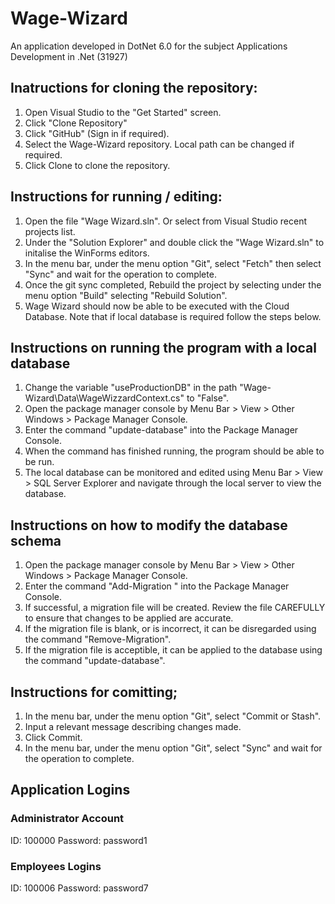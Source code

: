 # Wage-Wizard
 An application developed in DotNet 6.0 for the subject Applications Development in .Net (31927)

 ## Inatructions for cloning the repository:
 1. Open Visual Studio to the "Get Started" screen.
 2. Click "Clone Repository"
 3. Click "GitHub" (Sign in if required).
 4. Select the Wage-Wizard repository. Local path can be changed if required.
 5. Click Clone to clone the repository.

 ## Instructions for running / editing:
 1. Open the file "Wage Wizard.sln". Or select from Visual Studio recent projects list.
 2. Under the "Solution Explorer" and double click the "Wage Wizard.sln" to initalise the WinForms editors.
 3. In the menu bar, under the menu option "Git", select "Fetch" then select "Sync" and wait for the operation to complete.
 4. Once the git sync completed, Rebuild the project by selecting under the menu option "Build" selecting "Rebuild Solution".
 5. Wage Wizard should now be able to be executed with the Cloud Database. Note that if local database is required follow the steps below.

 ## Instructions on running the program with a local database
 1. Change the variable "useProductionDB" in the path "Wage-Wizard\Data\WageWizzardContext.cs" to "False".
 2. Open the package manager console by Menu Bar > View > Other Windows > Package Manager Console.
 3. Enter the command "update-database" into the Package Manager Console.
 4. When the command has finished running, the program should be able to be run.
 5. The local database can be monitored and edited using Menu Bar > View > SQL Server Explorer and navigate through the local server to view the database.

## Instructions on how to modify the database schema
 1. Open the package manager console by Menu Bar > View > Other Windows > Package Manager Console.
 2. Enter the command "Add-Migration <YourNewMigrationName>" into the Package Manager Console.
 3. If successful, a migration file will be created. Review the file CAREFULLY to ensure that changes to be applied are accurate.
 4. If the migration file is blank, or is incorrect, it can be disregarded using the command "Remove-Migration".
 5. If the migration file is acceptible, it can be applied to the database using the command "update-database".

 ## Instructions for comitting;
 1. In the menu bar, under the menu option "Git", select "Commit or Stash".
 2. Input a relevant message describing changes made.
 3. Click Commit.
 4. In the menu bar, under the menu option "Git", select "Sync" and wait for the operation to complete.

 ## Application Logins
 ### Administrator Account
 ID: 100000
 Password: password1

 ### Employees Logins
 ID: 100006
 Password: password7